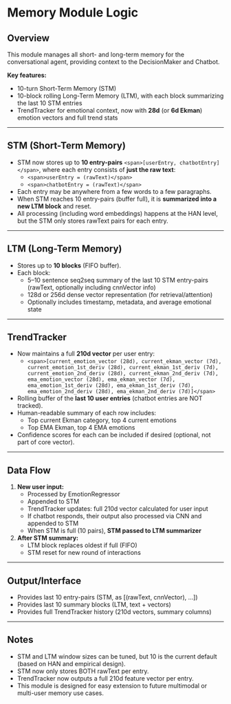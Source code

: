 # Memory Module Logic

## Overview

This module manages all short- and long-term memory for the conversational agent, providing context to the DecisionMaker and Chatbot.

**Key features:**

* 10-turn Short-Term Memory (STM)
* 10-block rolling Long-Term Memory (LTM), with each block summarizing the last 10 STM entries
* TrendTracker for emotional context, now with **28d** (or **6d Ekman**) emotion vectors and full trend stats

---

## STM (Short-Term Memory)

* STM now stores up to **10 entry-pairs** `<span>[userEntry, chatbotEntry]</span>`, where each entry consists of **just the raw text**:
  * `<span>userEntry = (rawText)</span>`
  * `<span>chatbotEntry = (rawText)</span>`
* Each entry may be anywhere from a few words to a few paragraphs.
* When STM reaches 10 entry-pairs (buffer full), it is **summarized into a new LTM block** and reset.
* All processing (including word embeddings) happens at the HAN level, but the STM only stores rawText pairs for each entry.

---

## LTM (Long-Term Memory)

* Stores up to **10 blocks** (FIFO buffer).
* Each block:
  * 5–10 sentence seq2seq summary of the last 10 STM entry-pairs (rawText, optionally including cnnVector info)
  * 128d or 256d dense vector representation (for retrieval/attention)
  * Optionally includes timestamp, metadata, and average emotional state

---

## TrendTracker

* Now maintains a full **210d vector** per user entry:
  * `<span>[current_emotion_vector (28d), current_ekman_vector (7d), current_emotion_1st_deriv (28d), current_ekman_1st_deriv (7d), current_emotion_2nd_deriv (28d), current_ekman_2nd_deriv (7d), ema_emotion_vector (28d), ema_ekman_vector (7d), ema_emotion_1st_deriv (28d), ema_ekman_1st_deriv (7d), ema_emotion_2nd_deriv (28d), ema_ekman_2nd_deriv (7d)]</span>`
* Rolling buffer of the **last 10 user entries** (chatbot entries are NOT tracked).
* Human-readable summary of each row includes:
  * Top current Ekman category, top 4 current emotions
  * Top EMA Ekman, top 4 EMA emotions
* Confidence scores for each can be included if desired (optional, not part of core vector).

---

## Data Flow

1. **New user input:**
   * Processed by EmotionRegressor
   * Appended to STM
   * TrendTracker updates: full 210d vector calculated for user input
   * If chatbot responds, their output also processed via CNN and appended to STM
   * When STM is full (10 pairs), **STM passed to LTM summarizer**
2. **After STM summary:**
   * LTM block replaces oldest if full (FIFO)
   * STM reset for new round of interactions

---

## Output/Interface

* Provides last 10 entry-pairs (STM, as [(rawText, cnnVector), ...])
* Provides last 10 summary blocks (LTM, text + vectors)
* Provides full TrendTracker history (210d vectors, summary columns)

---

## Notes

* STM and LTM window sizes can be tuned, but 10 is the current default (based on HAN and empirical design).
* STM now only stores BOTH rawText per entry.
* TrendTracker now outputs a full 210d feature vector per entry.
* This module is designed for easy extension to future multimodal or multi-user memory use cases.
